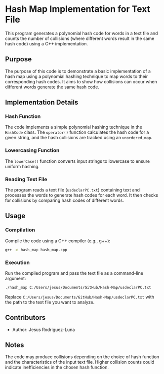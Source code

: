 # Hash Map Implementation for Text File

This program generates a polynomial hash code for words in a text file and counts the number of collisions (where different words result in the same hash code) using a C++ implementation.

## Purpose

The purpose of this code is to demonstrate a basic implementation of a hash map using a polynomial hashing technique to map words to their corresponding hash codes. It aims to show how collisions can occur when different words generate the same hash code.

## Implementation Details

### Hash Function
The code implements a simple polynomial hashing technique in the `HashCode` class. The `operator()` function calculates the hash code for a given string, and the hash collisions are tracked using an `unordered_map`.

### Lowercasing Function
The `lowerCase()` function converts input strings to lowercase to ensure uniform hashing.

### Reading Text File
The program reads a text file (`usdeclarPC.txt`) containing text and processes the words to generate hash codes for each word. It then checks for collisions by comparing hash codes of different words.

## Usage

### Compilation
Compile the code using a C++ compiler (e.g., g++):

```bash
g++ -o hash_map hash_map.cpp
```

### Execution
Run the compiled program and pass the text file as a command-line argument:

```bash
./hash_map C:/Users/jesus/Documents/GitHub/Hash-Map/usdeclarPC.txt
```

Replace `C:/Users/jesus/Documents/GitHub/Hash-Map/usdeclarPC.txt` with the path to the text file you want to analyze.

## Contributors

- Author: Jesus Rodriguez-Luna

## Notes

The code may produce collisions depending on the choice of hash function and the characteristics of the input text file. Higher collision counts could indicate inefficiencies in the chosen hash function.
